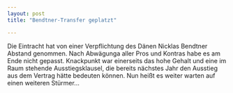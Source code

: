 ```yaml
---
layout: post
title: "Bendtner-Transfer geplatzt"

---
```


Die Eintracht hat von einer Verpflichtung des Dänen Nicklas  Bendtner Abstand genommen. Nach Abwägunga aller Pros und Kontras habe es am Ende nicht gepasst. Knackpunkt war einerseits das hohe Gehalt und eine im Raum stehende Ausstiegsklausel, die bereits nächstes Jahr den Ausstieg aus dem Vertrag hätte bedeuten können. Nun heißt es weiter warten auf einen weiteren Stürmer...


